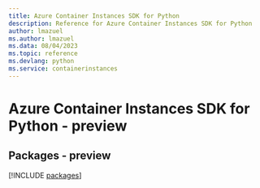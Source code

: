 ```yaml
---
title: Azure Container Instances SDK for Python
description: Reference for Azure Container Instances SDK for Python
author: lmazuel
ms.author: lmazuel
ms.data: 08/04/2023
ms.topic: reference
ms.devlang: python
ms.service: containerinstances
---
```

# Azure Container Instances SDK for Python - preview
## Packages - preview
[!INCLUDE [packages](container-instances-index.md)]